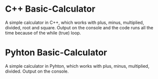 # C++ Basic-Calculator
A simple calculator in C++, which works with plus, minus, multiplied, divided, root and square. Output on the console and the code runs all the time because of the while (true) loop.

# Pyhton Basic-Calculator
A simple calculator in Pyhton, which works with plus, minus, multiplied, divided. Output on the console. 

